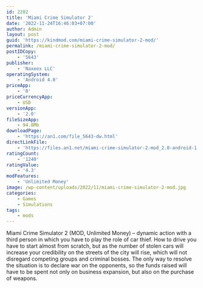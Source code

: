 ```yaml
---
id: 2202
title: 'Miami Crime Simulator 2'
date: '2022-11-24T16:46:03+07:00'
author: Admin
layout: post
guid: 'https://kindmod.com/miami-crime-simulator-2-mod/'
permalink: /miami-crime-simulator-2-mod/
postIDCopy:
    - '5643'
publisher:
    - 'Naxeex LLC'
operatingSystem:
    - 'Android 4.0'
priceApp:
    - '0'
priceCurrencyApp:
    - USD
versionApp:
    - '2.0'
fileSizeApp:
    - 94.8Mb
downloadPage:
    - 'https://an1.com/file_5643-dw.html'
directLinkFile:
    - 'https://files.an1.net/miami-crime-simulator-2-mod_2.0-android-1.com.apk'
ratingCount:
    - '1240'
ratingValue:
    - '4.3'
modFeatures:
    - 'Unlimited Money'
image: /wp-content/uploads/2022/11/miami-crime-simulator-2-mod.jpg
categories:
    - Games
    - Simulations
tags:
    - mods
---
```


Miami Crime Simulator 2 (MOD, Unlimited Money) – dynamic action with a third person in which you have to play the role of car thief. How to drive you have to start almost from scratch, but as the number of stolen cars will increase your credibility on the streets of the city will rise, which will not disregard competing groups and criminal bosses. The only way to resolve the situation is to declare war on the opponents, so the funds raised will have to be spent not only on business expansion, but also on the purchase of weapons.